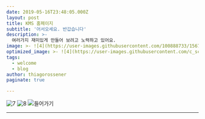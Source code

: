 ```yaml
---
date: 2019-05-16T23:48:05.000Z
layout: post
title: KMS 홈페이지
subtitle: '어서오세요. 반갑습니다'
description: >-
  여러가지 재미있게 만들어 보려고 노력하고 있어요.
image: >- ![4](https://user-images.githubusercontent.com/100888733/156756955-93191a6b-f150-4fcb-ad36-3602c3f5023b.jpg)
optimized_image: >- ![4](https://user-images.githubusercontent.com/c_scale,w_380/100888733/156756955-93191a6b-f150-4fcb-ad36-3602c3f5023b.jpg)
tags:
  - welcome
  - blog
author: thiagorossener
paginate: true

---
```


![7](https://user-images.githubusercontent.com/100888733/156720173-6d1dcb82-c82b-4d30-b895-b07b4ab6d13d.jpg)
![8](https://user-images.githubusercontent.com/100888733/156720177-371bba97-c85a-4c72-8ed9-dc9566d504d2.jpg)
![들어가기](https://user-images.githubusercontent.com/100888733/156720178-3261153d-1823-41e9-81b5-70dc5e53afbd.jpg)



---

